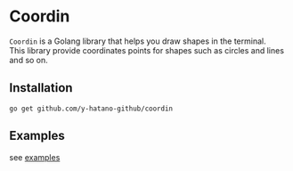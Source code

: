 # Coordin
`Coordin` is a Golang library that helps you draw shapes in the terminal.  
This library provide coordinates points for shapes such as circles and lines and so on.  

## Installation
```
go get github.com/y-hatano-github/coordin
```

## Examples
see [examples](./examples)



